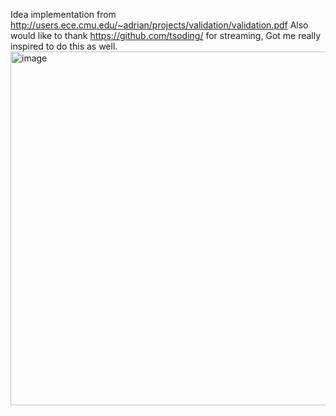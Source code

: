 Idea implementation from http://users.ece.cmu.edu/~adrian/projects/validation/validation.pdf Also would like to 
thank https://github.com/tsoding/ for streaming, Got me really inspired to do this as well.
<img width="528" height="566" alt="image" src="https://github.com/user-attachments/assets/ae73f0d8-79cf-449d-982f-8ea079fa8128" />
